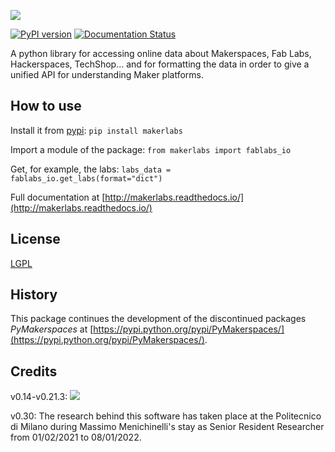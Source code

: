![](doc/images/makerlabs_logo_100.png)

[![PyPI version](https://badge.fury.io/py/makerlabs.svg)](https://badge.fury.io/py/makerlabs) [![Documentation Status](https://readthedocs.org/projects/makerlabs/badge/?version=latest)](http://makerlabs.readthedocs.io/en/latest/?badge=latest)

A python library for accessing online data about Makerspaces, Fab Labs, Hackerspaces, TechShop... and for formatting the data in order to give a unified API for understanding Maker platforms.

## How to use

Install it from [pypi](https://pypi.python.org/pypi/makerAPI/):
`pip install makerlabs`

Import a module of the package: `from makerlabs import fablabs_io`

Get, for example, the labs: `labs_data = fablabs_io.get_labs(format="dict")`

Full documentation at [http://makerlabs.readthedocs.io/](http://makerlabs.readthedocs.io/)

## License

[LGPL](https://www.gnu.org/licenses/lgpl-3.0.en.html)


## History
This package continues the development of the discontinued packages *PyMakerspaces* at [https://pypi.python.org/pypi/PyMakerspaces/](https://pypi.python.org/pypi/PyMakerspaces/).

## Credits
v0.14-v0.21.3:
[![](doc/images/from_30.png)](https://ec.europa.eu/digital-agenda/en/news/22-new-caps-projects-horizon-2020)

v0.30:
The research behind this software has taken place at the Politecnico di Milano during Massimo Menichinelli's stay as Senior Resident Researcher from 01/02/2021 to 08/01/2022.